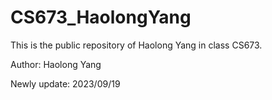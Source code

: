 # CS673_HaolongYang
This is the public repository of Haolong Yang in class CS673.

Author: Haolong Yang

Newly update: 2023/09/19